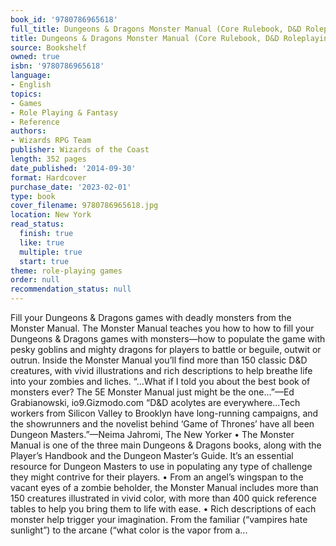 ```yaml
---
book_id: '9780786965618'
full_title: Dungeons & Dragons Monster Manual (Core Rulebook, D&D Roleplaying Game)
title: Dungeons & Dragons Monster Manual (Core Rulebook, D&D Roleplaying Game)
source: Bookshelf
owned: true
isbn: '9780786965618'
language:
- English
topics:
- Games
- Role Playing & Fantasy
- Reference
authors:
- Wizards RPG Team
publisher: Wizards of the Coast
length: 352 pages
date_published: '2014-09-30'
format: Hardcover
purchase_date: '2023-02-01'
type: book
cover_filename: 9780786965618.jpg
location: New York
read_status:
  finish: true
  like: true
  multiple: true
  start: true
theme: role-playing games
order: null
recommendation_status: null
---
```

Fill your Dungeons & Dragons games with deadly monsters from the Monster Manual.
The Monster Manual teaches you how to how to fill your Dungeons & Dragons games with monsters—how to populate the game with pesky goblins and mighty dragons for players to battle or beguile, outwit or outrun.
Inside the Monster Manual you’ll find more than 150 classic D&D creatures, with vivid illustrations and rich descriptions to help breathe life into your zombies and liches.
“…What if I told you about the best book of monsters ever? The 5E Monster Manual just might be the one...”—Ed Grabianowski, io9.Gizmodo.com
“D&D acolytes are everywhere...Tech workers from Silicon Valley to Brooklyn have long-running campaigns, and the showrunners and the novelist behind ‘Game of Thrones’ have all been Dungeon Masters.”—Neima Jahromi, The New Yorker
• The Monster Manual is one of the three main Dungeons & Dragons books, along with the Player’s Handbook and the Dungeon Master’s Guide. It’s an essential resource for Dungeon Masters to use in populating any type of challenge they might contrive for their players.
• From an angel’s wingspan to the vacant eyes of a zombie beholder, the Monster Manual includes more than 150 creatures illustrated in vivid color, with more than 400 quick reference tables to help you bring them to life with ease.
• Rich descriptions of each monster help trigger your imagination. From the familiar (“vampires hate sunlight”) to the arcane (“what color is the vapor from a...

